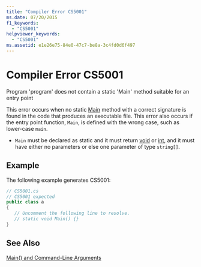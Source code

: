 ```yaml
---
title: "Compiler Error CS5001"
ms.date: 07/20/2015
f1_keywords: 
  - "CS5001"
helpviewer_keywords: 
  - "CS5001"
ms.assetid: e1e26e75-84e0-47c7-be8a-3c4fd0d6f497
---
```

# Compiler Error CS5001
Program 'program' does not contain a static 'Main' method suitable for an entry point  
  
 This error occurs when no static [Main](../../csharp/programming-guide/main-and-command-args/index.md) method with a correct signature is found in the code that produces an executable file. This error also occurs if the entry point function, `Main`, is defined with the wrong case, such as lower-case `main`.  
  
-   `Main` must be declared as static and it must return [void](../../csharp/language-reference/keywords/void.md) or [int](../../csharp/language-reference/keywords/int.md), and it must have either no parameters or else one parameter of type `string[]`.  
  
## Example  
 The following example generates CS5001:  
  
```csharp  
// CS5001.cs  
// CS5001 expected  
public class a  
{  
   // Uncomment the following line to resolve.  
   // static void Main() {}  
}  
```  
  
## See Also  
 [Main() and Command-Line Arguments](../../csharp/programming-guide/main-and-command-args/index.md)
